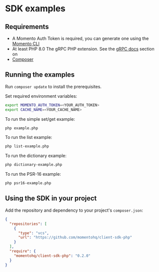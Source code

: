 # SDK examples

## Requirements

- A Momento Auth Token is required, you can generate one using
  the [Momento CLI](https://github.com/momentohq/momento-cli)
- At least PHP 8.0
  The gRPC PHP extension. See the [gRPC docs](https://github.com/grpc/grpc/blob/v1.46.3/src/php/README.md) section on
- [Composer](https://getcomposer.org/doc/00-intro.md)

## Running the examples

Run `composer update` to install the prerequisites.

Set required environment variables:

```bash
export MOMENTO_AUTH_TOKEN=<YOUR_AUTH_TOKEN>
export CACHE_NAME=<YOUR_CACHE_NAME>
```

To run the simple set/get example:

```bash
php example.php
```

To run the list example:

```bash
php list-example.php
```

To run the dictionary example:

```bash
php dictionary-example.php
```

To run the PSR-16 example:

```bash
php psr16-example.php
```

## Using the SDK in your project

Add the repository and dependency to your project's `composer.json`:

```json
{
  "repositories": [
    {
      "type": "vcs",
      "url": "https://github.com/momentohq/client-sdk-php"
    }
  ],
  "require": {
    "momentohq/client-sdk-php": "0.2.0"
  }
}
```
